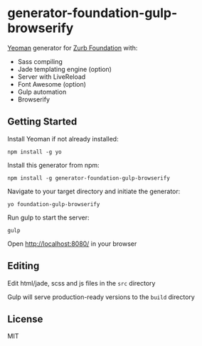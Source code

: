 # generator-foundation-gulp-browserify

[Yeoman](http://yeoman.io) generator for [Zurb Foundation](http://foundation.zurb.com/) with:

* Sass compiling
* Jade templating engine (option)
* Server with LiveReload
* Font Awesome (option)
* Gulp automation
* Browserify

## Getting Started

Install Yeoman if not already installed:
```
npm install -g yo
```

Install this generator from npm:
```
npm install -g generator-foundation-gulp-browserify
```

Navigate to your target directory and initiate the generator:
```
yo foundation-gulp-browserify
```

Run gulp to start the server:
```
gulp
```

Open [http://localhost:8080/](http://localhost:8080/) in your browser

## Editing

Edit html/jade, scss and js files in the `src` directory

Gulp will serve production-ready versions to the `build` directory

## License

MIT
